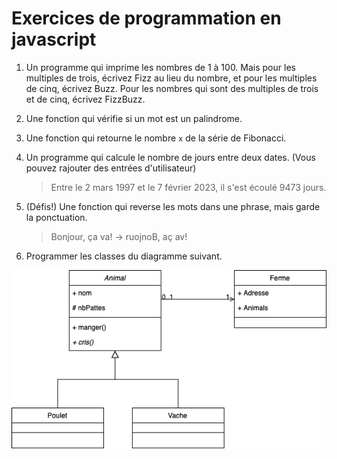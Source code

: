 # Exercices de programmation en javascript

1. Un programme qui imprime les nombres de 1 à 100. Mais pour les multiples de trois, écrivez Fizz au lieu du nombre, et pour les multiples de cinq, écrivez Buzz. Pour les nombres qui sont des multiples de trois et de cinq, écrivez FizzBuzz.

2. Une fonction qui vérifie si un mot est un palindrome.

3. Une fonction qui retourne le nombre `x` de la série de Fibonacci.

4. Un programme qui calcule le nombre de jours entre deux dates. (Vous pouvez rajouter des entrées d'utilisateur)

	>Entre le 2 mars 1997 et le 7 février 2023, il s'est écoulé 9473 jours.

5. (Défis!) Une fonction qui reverse les mots dans une phrase, mais garde la ponctuation.

	>Bonjour, ça va! -> ruojnoB, aç av!
	
6. Programmer les classes du diagramme suivant.

![](docs/UMLClasse.png)